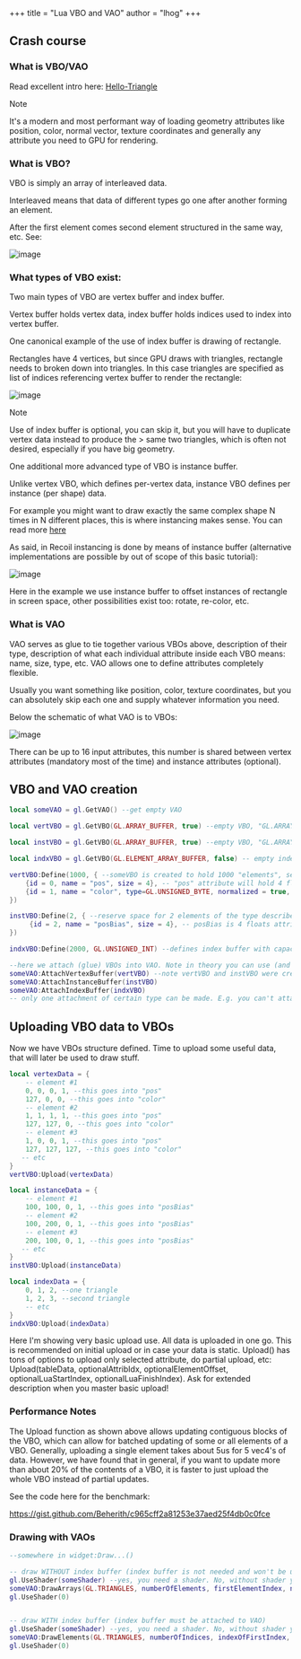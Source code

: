 +++
title = "Lua VBO and VAO"
author = "lhog"
+++

## Crash course

### What is VBO/VAO

Read excellent intro here: [Hello-Triangle](https://learnopengl.com/Getting-started/Hello-Triangle)

> [!NOTE]
> It's a modern and most performant way of loading geometry attributes like position, color, normal vector, texture coordinates and generally any attribute you need to GPU for rendering.

### What is VBO?

VBO is simply an array of interleaved data.

Interleaved means that data of different types go one after another forming an element.

After the first element comes second element structured in the same way, etc. See:

![image](lua-vbo-vao-1.png)

### What types of VBO exist:

Two main types of VBO are vertex buffer and index buffer.

Vertex buffer holds vertex data, index buffer holds indices used to index into vertex buffer.

One canonical example of the use of index buffer is drawing of rectangle.

Rectangles have 4 vertices, but since GPU draws with triangles, rectangle needs to broken down into triangles. In this case triangles are specified as list of indices referencing vertex buffer to render the rectangle:

![image](lua-vbo-vao-2.png)

> [!NOTE]
> Use of index buffer is optional, you can skip it, but you will have to duplicate vertex data instead to produce the > same two triangles, which is often not desired, especially if you have big geometry.

One additional more advanced type of VBO is instance buffer.

Unlike vertex VBO, which defines per-vertex data, instance VBO defines per instance (per shape) data.

For example you might want to draw exactly the same complex shape N times in N different places, this is where instancing makes sense. You can read more [here](https://learnopengl.com/Advanced-OpenGL/Instancing)

As said, in Recoil instancing is done by means of instance buffer (alternative implementations are possible by out of scope of this basic tutorial):

![image](lua-vbo-vao-3.png)

Here in the example we use instance buffer to offset instances of rectangle in screen space, other possibilities exist too: rotate, re-color, etc.

### What is VAO

VAO serves as glue to tie together various VBOs above, description of their type, description of what each individual attribute inside each VBO means: name, size, type, etc. VAO allows one to define attributes completely flexible.

Usually you want something like position, color, texture coordinates, but you can absolutely skip each one and supply whatever information you need.

Below the schematic of what VAO is to VBOs:

![image](lua-vbo-vao-4.png)

There can be up to 16 input attributes, this number is shared between vertex attributes (mandatory most of the time) and instance attributes (optional).

## VBO and VAO creation

```lua
local someVAO = gl.GetVAO() --get empty VAO

local vertVBO = gl.GetVBO(GL.ARRAY_BUFFER, true) --empty VBO, "GL.ARRAY_BUFFER" means it's either vertex or instance buffer, "true" means this buffer will be optimized by GL driver for frequent updates. Here by the variable name you can guess it's supposed to be vertex buffer

local instVBO = gl.GetVBO(GL.ARRAY_BUFFER, true) --empty VBO, "GL.ARRAY_BUFFER" means it's either vertex or instance buffer, "true" means this buffer will be optimized by GL driver for frequent updates. Here by the variable name you can guess it's supposed to be instance buffer

local indxVBO = gl.GetVBO(GL.ELEMENT_ARRAY_BUFFER, false) -- empty index buffer, not going to be frequently updated ("false").

vertVBO:Define(1000, { --someVBO is created to hold 1000 "elements", see pics above what element is. If suddenly the number of elements exceeds 1000, the buffer will not accept new data, "someVBO" will need to be remade and rebound to VAO
    {id = 0, name = "pos", size = 4}, -- "pos" attribute will hold 4 floats (float is the default type, if "type" is not specified). "id" in the shader must be 0
    {id = 1, name = "color", type=GL.UNSIGNED_BYTE, normalized = true, size = 3}, -- "color" is represented by 3 unsigned bytes (values from 0 to 255), values are normalized (in this case divided by 255 to get float inside shader). "id" in the shader must be 1. This can be useful to hold RGB data.
})

instVBO:Define(2, { --reserve space for 2 elements of the type described below
     {id = 2, name = "posBias", size = 4}, -- posBias is 4 floats attribute of id = 2, note that ids here and ids of vertVBO cannot duplicate. We will use it to offset instances in space
})

indxVBO:Define(2000, GL.UNSIGNED_INT) --defines index buffer with capacity of 2000 elements of type unsigned integer (32 bit integer), other possibilities for type are GL.UNSIGNED_SHORT and GL.UNSIGNED_BYTE, representing 16 bit and 8 bit unsigned integers respectively. If no type is given GL.UNSIGNED_SHORT is the default) - it makes sense as it allows to index 65534 vertices and occupies only 2 bytes per one index.

--here we attach (glue) VBOs into VAO. Note in theory you can use (and I use sometimes) completely empty VAO (no attached buffers), but most often you will want to attach (and create before) at least vertex buffer.
someVAO:AttachVertexBuffer(vertVBO) --note vertVBO and instVBO were created with the same command (except for definition), the only way to tell apart instance buffer from vertex buffer is to see what command was used to attach the VBO to the VAO.
someVAO:AttachInstanceBuffer(instVBO)
someVAO:AttachIndexBuffer(indxVBO)
-- only one attachment of certain type can be made. E.g. you can't attach two vertex buffers.
```

## Uploading VBO data to VBOs

Now we have VBOs structure defined. Time to upload some useful data, that will later be used to draw stuff.

```lua
local vertexData = {
    -- element #1
    0, 0, 0, 1, --this goes into "pos"
    127, 0, 0, --this goes into "color"
    -- element #2
    1, 1, 1, 1, --this goes into "pos"
    127, 127, 0, --this goes into "color"
    -- element #3
    1, 0, 0, 1, --this goes into "pos"
    127, 127, 127, --this goes into "color"
   -- etc
}
vertVBO:Upload(vertexData)

local instanceData = {
    -- element #1
    100, 100, 0, 1, --this goes into "posBias"
    -- element #2
    100, 200, 0, 1, --this goes into "posBias"
    -- element #3
    200, 100, 0, 1, --this goes into "posBias"
   -- etc
}
instVBO:Upload(instanceData)

local indexData = {
    0, 1, 2, --one triangle
    1, 2, 3, --second triangle
    -- etc
}
indxVBO:Upload(indexData)
```

Here I'm showing very basic upload use. All data is uploaded in one go. This is recommended on initial upload or in case your data is static.
Upload() has tons of options to upload only selected attribute, do partial upload, etc:
Upload(tableData, optionalAttribIdx, optionalElementOffset, optionalLuaStartIndex, optionalLuaFinishIndex).
Ask for extended description when you master basic upload!

### Performance Notes

The Upload function as shown above allows updating contiguous blocks of the VBO, which can allow for batched updating of some or all elements of a VBO.
Generally, uploading a single element takes about 5us for 5 vec4's of data. However, we have found that in general, if you want to update more than about 20% of the contents of a VBO, it is faster to just upload the whole VBO instead of partial updates.

See the code here for the benchmark:

https://gist.github.com/Beherith/c965cff2a81253e37aed25f4db0c0fce

### Drawing with VAOs

```lua
--somewhere in widget:Draw...()

-- draw WITHOUT index buffer (index buffer is not needed and won't be used if attached)
gl.UseShader(someShader) --yes, you need a shader. No, without shader you won't see a pixel
someVAO:DrawArrays(GL.TRIANGLES, numberOfElements, firstElementIndex, numberOfInstances, firstInstanceIndex) --GL.TRIANGLES means every 3 element in vertex buffer are used to output a triangle. Besides GL.TRIANGLES you can draw with points, lines, stripes, and tons of other stuff. See https://docs.gl/gl4/glDrawArrays , the rest of options are optional and self descriptive
gl.UseShader(0)


-- draw WITH index buffer (index buffer must be attached to VAO)
gl.UseShader(someShader) --yes, you need a shader. No, without shader you won't see a pixel
someVAO:DrawElements(GL.TRIANGLES, numberOfIndices, indexOfFirstIndex, numberOfInstances, baseVertex) --GL.TRIANGLES means every 3 element in index buffer are used to index into vertex buffer to output a triangle. Besides GL.TRIANGLES you can draw with points, lines, stripes, and tons of other stuff. See https://docs.gl/gl4/glDrawElements , the rest of options are optional and mostly self descriptive
gl.UseShader(0)
```
